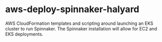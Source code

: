 # aws-deploy-spinnaker-halyard
AWS CloudFormation templates and scripting around launching an EKS cluster to run Spinnaker. The Spinnaker installation will allow for EC2 and EKS deployments. 
